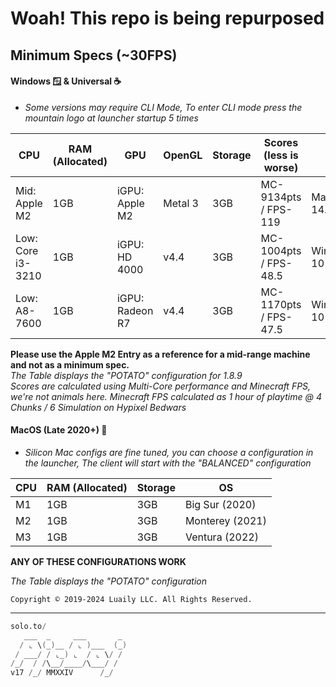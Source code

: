 # Woah! This repo is being repurposed

## Minimum Specs (~30FPS)

#### Windows 🪟 & Universal ☕
* *Some versions may require CLI Mode, To enter CLI mode press the mountain logo at launcher startup 5 times*

CPU | RAM (Allocated) | GPU | OpenGL | Storage | Scores (less is worse) | OS
----|-----|-----|--------|---------|-------|--------
Mid: Apple M2 | 1GB | iGPU: Apple M2 | Metal 3 | 3GB | MC-9134pts / FPS-119 | MacOS 14.5
Low: Core i3-3210 | 1GB | iGPU: HD 4000 | v4.4 | 3GB | MC-1004pts / FPS-48.5 | Windows 10 22H2
Low: A8-7600 | 1GB | iGPU: Radeon R7 | v4.4 | 3GB | MC-1170pts / FPS-47.5 | Windows 10 22H2

**Please use the Apple M2 Entry as a reference for a mid-range machine and not as a minimum spec.**  
*The Table displays the "POTATO" configuration for 1.8.9*  
*Scores are calculated using Multi-Core performance and Minecraft FPS, we're not animals here.*
*Minecraft FPS calculated as 1 hour of playtime @ 4 Chunks / 6 Simulation on Hypixel Bedwars*

#### MacOS (Late 2020+) 🍎
* *Silicon Mac configs are fine tuned, you can choose a configuration in the launcher, The client will start with the "BALANCED" configuration*

CPU|RAM (Allocated)|Storage|OS
|---|---|---|---|
M1|1GB|3GB|Big Sur (2020)
M2|1GB|3GB|Monterey (2021)
M3|1GB|3GB|Ventura (2022)

**ANY OF THESE CONFIGURATIONS WORK**


*The Table displays the "POTATO" configuration*


`Copyright ©️ 2019-2024 Luaily LLC. All Rights Reserved.`

---
```v
solo.to/
   ___  _     ___       _ 
  / ⌞ \(_)__ / ⌞ )___  (_)
 / ___/ / ⌞_) ⌞  / ⌞ \/ / 
/_/  / /\__/____/\___/ /                         
v17 /_/ MMXXIV      /_/
```
